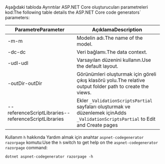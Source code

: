 <a name="codegenerator"></a><span data-ttu-id="b6679-101">Aşağıdaki tabloda Ayrıntılar ASP.NET Core oluşturucuları parametreleri kod:</span><span class="sxs-lookup"><span data-stu-id="b6679-101">The following table details the ASP.NET Core code generators\` parameters:</span></span>

| <span data-ttu-id="b6679-102">Parametre</span><span class="sxs-lookup"><span data-stu-id="b6679-102">Parameter</span></span>               | <span data-ttu-id="b6679-103">Açıklama</span><span class="sxs-lookup"><span data-stu-id="b6679-103">Description</span></span>|
| ----------------- | ------------ |
| <span data-ttu-id="b6679-104">-m</span><span class="sxs-lookup"><span data-stu-id="b6679-104">-m</span></span>  | <span data-ttu-id="b6679-105">Modelin adı.</span><span class="sxs-lookup"><span data-stu-id="b6679-105">The name of the model.</span></span> |
| <span data-ttu-id="b6679-106">-dc</span><span class="sxs-lookup"><span data-stu-id="b6679-106">-dc</span></span>  | <span data-ttu-id="b6679-107">Veri bağlamı.</span><span class="sxs-lookup"><span data-stu-id="b6679-107">The data context.</span></span> |
| <span data-ttu-id="b6679-108">-udl</span><span class="sxs-lookup"><span data-stu-id="b6679-108">-udl</span></span> | <span data-ttu-id="b6679-109">Varsayılan düzenini kullanın.</span><span class="sxs-lookup"><span data-stu-id="b6679-109">Use the default layout.</span></span> |
| <span data-ttu-id="b6679-110">-outDir</span><span class="sxs-lookup"><span data-stu-id="b6679-110">-outDir</span></span> | <span data-ttu-id="b6679-111">Görünümleri oluşturmak için göreli çıkış klasörü yolu.</span><span class="sxs-lookup"><span data-stu-id="b6679-111">The relative output folder path to create the views.</span></span> |
| <span data-ttu-id="b6679-112">--referenceScriptLibraries</span><span class="sxs-lookup"><span data-stu-id="b6679-112">--referenceScriptLibraries</span></span> | <span data-ttu-id="b6679-113">Ekler `_ValidationScriptsPartial` sayfaları oluşturmak ve düzenlemek için</span><span class="sxs-lookup"><span data-stu-id="b6679-113">Adds `_ValidationScriptsPartial` to Edit and Create pages</span></span> |

<span data-ttu-id="b6679-114">Kullanım `h` hakkında Yardım almak için anahtar `aspnet-codegenerator razorpage` komutu:</span><span class="sxs-lookup"><span data-stu-id="b6679-114">Use the `h` switch to get help on the `aspnet-codegenerator razorpage` command:</span></span>

```console
dotnet aspnet-codegenerator razorpage -h
```
